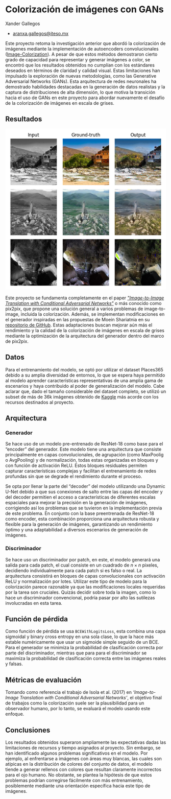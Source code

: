 # Colorización de imágenes con GANs
Xander Gallegos 
+ <aranxa.gallegos@iteso.mx>

Este proyecto retoma la investigación anterior que abordó la colorización de imágenes mediante la implementación de autoencoders convolucionales ([Image-Colorization](https://github.com/xagallegos/Image-Colorization)). A pesar de que estos métodos demostraron cierto grado de capacidad para representar y generar imágenes a color, se encontró que los resultados obtenidos no cumplían con los estándares deseados en términos de claridad y calidad visual. Estas limitaciones han impulsado la exploración de nuevas metodologías, como las Generative Adversarial Networks (GANs). Esta arquitectura de redes neuronales ha demostrado habilidades destacadas en la generación de datos realistas y la captura de distribuciones de alta dimensión, lo que motiva la transición hacia el uso de GANs en este proyecto para abordar nuevamente el desafío de la colorización de imágenes en escala de grises.

## Resultados
![output-result](output-examples/Colorization_01.png)

Este proyecto se fundamenta completamente en el paper [*"Image-to-Image Translation with Conditional Adversarial Networks"*](https://arxiv.org/pdf/1611.07004.pdf) o más conocido como pix2pix, que propone una solución general a varios problemas de image-to-image, incluida la colorización. Además, se implementan modificaciones en el generador inspiradas en las propuestas de Moein Shariatnia en su [repositorio de GitHub](https://github.com/moein-shariatnia/Deep-Learning/tree/main/Image%20Colorization%20Tutorial). Estas adaptaciones buscan mejorar aún más el rendimiento y la calidad de la colorización de imágenes en escala de grises mediante la optimización de la arquitectura del generador dentro del marco de pix2pix.

## Datos
Para el entrenamiento del modelo, se optó por utilizar el dataset Places365 debido a su amplia diversidad de entornos, lo que se espera haya permitido al modelo aprender características representativas de una amplia gama de escenarios y haya contribuido al poder de generalización del modelo. Cabe aclarar que, dado el tamaño considerable del dataset completo, se utilizó un subset de más de 36k imágenes obtenido de [Kaggle](https://www.kaggle.com/datasets/pankajkumar2002/places365) más acorde con los recursos destinados al proyecto.

## Arquitectura
### Generador
Se hace uso de un modelo pre-entrenado de ResNet-18 como base para el “encoder” del generador. Este modelo tiene una arquitectura que consiste principalmente en capas convolucionales, de agrupación (como MaxPoolig o AvgPooling) y de normalización, todas estas organizadas en bloques y con función de activación ReLU. Estos bloques residuales permiten capturar características complejas y facilitan el entrenamiento de redes profundas sin que se degrade el rendimiento durante el proceso.

Se opta por llenar la parte del “decoder” del modelo utilizando una Dynamic U-Net debido a que sus conexiones de salto entre las capas del encoder y del decoder permitien el acceso a características de diferentes escalas espaciales para mejorar la precisión en la generación de imágenes, corrigiendo así los problemas que se tuvieron en la implementación previa de este problema. En conjunto con la base preentrenada de ResNet-18 como encoder, esta combinación proporciona una arquitectura robusta y flexible para la generación de imágenes, garantizando un rendimiento óptimo y una adaptabilidad a diversos escenarios de generación de imágenes.

### Discriminador
Se hace uso un discriminador por patch, en este, el modelo generará una salida para cada patch, el cual consiste en un cuadrado de $n \times n$ pixeles, decidiendo individualmente para cada patch si es falso o real. La arquitectura consistirá en bloques de capas convolucionales con activación ReLU y normalización por lotes. Utilizar este tipo de modelo para la colorización parece razonable ya que las modificaciones locales requeridas por la tarea son cruciales. Quizás decidir sobre toda la imagen, como lo hace un discriminador convencional, podría pasar por alto las sutilezas involucradas en esta tarea.

## Función de pérdida
Como función de pérdida se usa `BCEWithLogitsLoss`, esta combina una capa sigmoidal y binary cross entropy en una sola clase, lo que la hace más estable numéricamente que usar un sigmoide simple seguido de un BCE. Para el generador se minimiza la probabilidad de clasificación correcta por parte del discriminador, mientras que para para el discriminador se maximiza la probabilidad de clasificación correcta entre las imágenes reales y falsas.

## Métricas de evaluación
Tomando como referencia el trabajo de Isola et al. (2017) en *‘Image-to-Image Translation with Conditional Adversarial Networks’*, el objetivo final de trabajos como la colorización suele ser la plausibilidad para un observador humano, por lo tanto, se evaluará el modelo usando este enfoque.

## Conclusiones
Los resultados obtenidos superaron ampliamente las expectativas dadas las limitaciones de recursos y tiempo asignados al proyecto. Sin embargo, se han identificado algunos problemas significativos en el modelo. Por ejemplo, al enfrentarse a imágenes con áreas muy blancas, las cuales son atípicas en la distribución de colores del conjunto de datos, el modelo tiende a generar rellenos con colores que resultan claramente incorrectos para el ojo humano. No obstante, se plantea la hipótesis de que estos problemas podrían corregirse fácilmente con más entrenamiento, posiblemente mediante una orientación específica hacia este tipo de imágenes.
